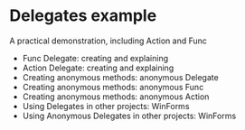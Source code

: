 # Delegates example
A practical demonstration, including Action and Func

* Func Delegate: creating and explaining
* Action Delegate: creating and explaining
* Creating anonymous methods: anonymous Delegate
* Creating anonymous methods: anonymous Func
* Creating anonymous methods: anonymous Action
* Using Delegates in other projects: WinForms
* Using Anonymous Delegates in other projects: WinForms
